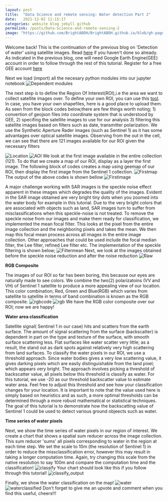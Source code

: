 ```yaml
---
layout: post
title:  "Data Science and remote sensing: Water detection Part 2"
date:   2021-12-02 11:15:17
categories: website blog jekyll github
permalink: /posts/Data-Science-and-remote-sensing-2
image: "https://github.com/BrightABOH/BrightABOH.github.io/blob/gh-pages/photos/RGB_water.png?raw=true"
---
```


Welcome back! This is the continuation of the previous blog on 'Detection of water' using satellite images. Read [here](https://brightaboh.github.io/posts/Data-Science-and-remote-sensing) if you haven't done so already. As indicated in the previous blog, one will need Google Earth Engine(GEE) account in order to follow through the rest of this tutorial. Register for a free GEE account [here](https://earthengine.google.com) 

Next we load (import) all the necesary python modules into our jupyter notebook
![Dependent modules](https://github.com/BrightABOH/BrightABOH.github.io/blob/gh-pages/photos/modules.png?raw=true)

The next step is to define the Region Of Interest(ROI),i.e the area we want to collect satellite images over. To define your own ROI, you can use this [tool](http://geojson.io/#map=2/20.0/0.0). In case, you have your own shapefiles, here is a good place to upload them. As seen from the block codes below,there are few things worth noting; 1) convertion of geojson files into coordinate system that is understood by GEE, 2) specifing the satellite images to use for our analysis 3) filtering this satellite images based on filters such as date, transmitter polarization. We use the Synthetic Aperture Rader images (such as Sentinel 1)  as it has some advantages over optical satellite images. Observing from the out in the cell, we can see that there are 121 images available for our ROI given the necessary filters

![Location](https://github.com/BrightABOH/BrightABOH.github.io/blob/gh-pages/photos/geojson.png?raw=true)
![AOI](https://github.com/BrightABOH/BrightABOH.github.io/blob/gh-pages/photos/AOI.png?raw=true)
We look at the first image available in the entire collection (121). To do that we create a map of our ROI, display as a layer the first image.
The following block of codes creates a map using geemap of our ROI, then display the first image from the Sentinel 1 collection.
![Firstmap](https://github.com/BrightABOH/BrightABOH.github.io/blob/gh-pages/photos/water_map.png?raw=true)
The output of the above codes is shown bellow
![Firstimage](https://github.com/BrightABOH/BrightABOH.github.io/blob/gh-pages/photos/firstimage.png?raw=true)

A major challenge working with SAR images is the speckle noise effect apparent in these images which degrades the quality of the images. Evident in the SAR image obtained are very bright tiny dots when you zoomed into the water body for example in this tutorial. Due to the very bright colors that are associated with objects such as land, SAR images turn to suffer from misclassifications when this speckle-noise is not treated. To remove the speckle noise from our images and make them ready for classification, we implemented the mean focal filter. This looks at the pixel from the entire image collection and the  neighboring pixels and takes the mean. We then map this focal mean process across all images in the entire image collection.
Other approaches that could be used include the focal median filter, the Lee filter, refined Lee filter etc.
The implementation of the speckle filtering is shown below;
![Filtermean](https://github.com/BrightABOH/BrightABOH.github.io/blob/gh-pages/photos/speckle.png?raw=true)
Next, we look at the images obtained before the speckle noise reduction and after the noise reduction
![Raw](https://github.com/BrightABOH/BrightABOH.github.io/blob/gh-pages/photos/smoothedvrsoriginal.png?raw=true)

**RGB Composite**

The images of our ROI so far has been boring, this because our eyes are naturally made to see colors. We combine the two(2) polarizatoins (VV and VH) of Sentinel 1 satellite to produce a more appealing view of our location. This color combination; Red, Green and Blue(RGB) which varies from satellite to satellite in terms of band combination is known as the RGB composite. 
![rgbcode](https://github.com/BrightABOH/BrightABOH.github.io/blob/gh-pages/photos/rgbcode.png?raw=true)
![rgb](https://github.com/BrightABOH/BrightABOH.github.io/blob/gh-pages/photos/RGB_water.png?raw=true)
We have the RGB color composite over our ROI; now we are happy!

**Water area classification**


Satellite signal( Sentinel 1 in our case) hits and scatters from the earth surface. The amount of signal scattering from the surface (backscatter) is dependent in part on the type and texture of the surface, with smooth surface scattering less. Flat surfaces like water scatter very little; as a result, the stand out as dark spots against relatively very high scattering from land surfaces.
To classify the water pixels in our ROI, we use a threshold approach. Since water bodies gives a very low scattering value, it gives darking pixels which are
easily distinguishable from the land pixel; which appears very bright. The approach involves picking a threshold of backscatter value, all pixels below this threshold is classify as water. For this tutorial, we use -20 as our threshold backscatter value to estimate water area. Feel free to adjust this threshold and see how your classification changes for your location. It is important to note that the value used here is simply based on heuristics and as such, a more optimal thresholds can be determined through a more robust mathematical or statistical techniques. The goal of this tutorial is to demonstrate how the backscatting value of Sentinel 1 could be used to detect various ground objeects such as water.


**Time series of water pixels**

Next, we show the time series of water pixels in our region of interest. We create a chart that shows a spatial sum reducer across the image collection. This sum reducer 'sums' all pixels corresponding to water in the region at each time step. We set the scale to 10m (the resolution of Sentinel 1) in order to reduce the missclassification error, however this may result in taking a longer computation time. Again, try changing this scale from the native resolution to say 100m and compare the computation time and the classification!
![classify](https://github.com/BrightABOH/BrightABOH.github.io/blob/gh-pages/photos/classify.png?raw=true)
Your chart should look like this if you follow through this tutorial!
![classify_output](https://github.com/BrightABOH/BrightABOH.github.io/blob/gh-pages/photos/classify_out.png?raw=true)

Finally, we show the water classification on the map!
![water](https://github.com/BrightABOH/BrightABOH.github.io/blob/gh-pages/photos/water.png?raw=true)
![waterclassified](https://github.com/BrightABOH/BrightABOH.github.io/blob/gh-pages/photos/waterclassified.png?raw=true)
Don't forget to give me an upvote and comment when you find this useful, cheers!!! 
